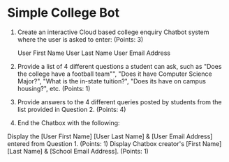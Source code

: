 # Simple College Bot

1. Create an interactive Cloud based college enquiry Chatbot system where the user is asked to enter: (Points: 3)

   User First Name
   User Last Name
   User Email Address

2. Provide a list of 4 different questions a student can ask, such as "Does the college have a football team"", "Does it have Computer Science Major?", "What is the in-state tuition?", "Does its have on campus housing?", etc. (Points: 1)

3. Provide answers to the 4 different queries posted by students from the list provided in Question 2. (Points: 4)

4. End the Chatbox with the following:

Display the [User First Name] [User Last Name] & [User Email Address] entered from Question 1. (Points: 1)
Display Chatbox creator's [First Name] [Last Name] & [School Email Address]. (Points: 1)
